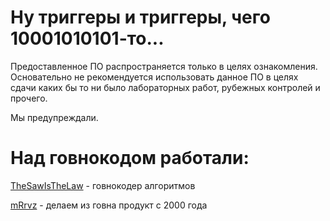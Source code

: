 # Ну триггеры и триггеры, чего 10001010101-то...

Предоставленное ПО распространяется только в целях ознакомления. Основательно не рекомендуется использовать данное ПО в целях сдачи каких бы то ни было лабораторных работ, рубежных контролей и прочего.

Мы предупреждали.

# Над говнокодом работали:

[TheSawIsTheLaw](https://github.com/TheSawIsTheLaw) - говнокодер алгоритмов

[mRrvz](https://github.com/mRrvz) - делаем из говна продукт с 2000 года
